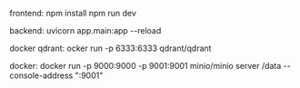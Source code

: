 frontend:
npm install
npm run dev

backend:
uvicorn app.main:app --reload  

docker qdrant:
ocker run -p 6333:6333 qdrant/qdrant

docker:
docker run -p 9000:9000 -p 9001:9001 minio/minio server /data --console-address ":9001"
